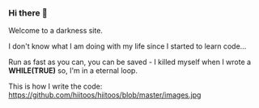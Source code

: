 ### Hi there 👋

<!--
**hiitoos/hiitoos** is a ✨ _special_ ✨ repository because its `README.md` (this file) appears on your GitHub profile.

Here are some ideas to get you started:

- 🔭 I’m currently working on ...
- 🌱 I’m currently learning ...
- 👯 I’m looking to collaborate on ...
- 🤔 I’m looking for help with ...
- 💬 Ask me about ...
- 📫 How to reach me: ...
- 😄 Pronouns: ...
- ⚡ Fun fact: ...
-->

Welcome to a darkness site.

I don't know what I am doing with my life since I started to learn code...

Run as fast as you can, you can be saved - I killed myself when I wrote a <b>WHILE(TRUE)</b> so, I'm in a eternal loop.

This is how I write the code:
https://github.com/hiitoos/hiitoos/blob/master/images.jpg
